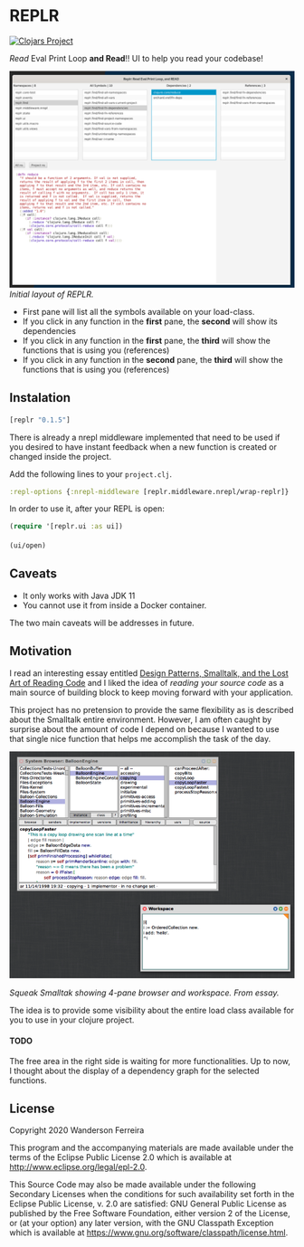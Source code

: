 # REPLR

[![Clojars Project](https://img.shields.io/clojars/v/replr.svg)](https://clojars.org/replr)

*Read* Eval Print Loop **and Read**!! UI to help you read your codebase!

![](resources/replr_v2.png)
*Initial layout of REPLR.*

- First pane will list all the symbols available on your load-class.
- If you click in any function in the **first** pane, the **second** will show its dependencies
- If you click in any function in the **first** pane, the **third** will show the functions that is using you (references)
- If you click in any function in the **second** pane, the **third** will show the functions that is using you (references)

## Instalation

``` clojure
[replr "0.1.5"]
```

There is already a nrepl middleware implemented that need to be used
if you desired to have instant feedback when a new function is created
or changed inside the project.

Add the following lines to your `project.clj`.

``` clojure
:repl-options {:nrepl-middleware [replr.middleware.nrepl/wrap-replr]}
```

In order to use it, after your REPL is open:
```clojure
(require '[replr.ui :as ui])

(ui/open)
```


## Caveats

- It only works with Java JDK 11
- You cannot use it from inside a Docker container.

The two main caveats will be addresses in future.

## Motivation

I read an interesting essay entitled [Design Patterns, Smalltalk, and the Lost Art of Reading Code](https://medium.com/@kylegenebrown/design-patterns-smalltalk-and-the-lost-art-of-reading-code-1727d93fd7fa) and I liked the idea of _reading your source code_ as a main source of building block to keep moving forward with your application.

This project has no pretension to provide the same flexibility as is
described about the Smalltalk entire environment. However, I am often
caught by surprise about the amount of code I depend on because I
wanted to use that single nice function that helps me accomplish the
task of the day.

![](resources/smalltalk.png)

*Squeak Smalltak showing 4-pane browser and workspace. From essay.*

The idea is to provide some visibility about the entire load class
available for you to use in your clojure project.


#### TODO

The free area in the right side is waiting for more
functionalities. Up to now, I thought about the display of a
dependency graph for the selected functions.

## License

Copyright 2020 Wanderson Ferreira

This program and the accompanying materials are made available under the
terms of the Eclipse Public License 2.0 which is available at
http://www.eclipse.org/legal/epl-2.0.

This Source Code may also be made available under the following Secondary
Licenses when the conditions for such availability set forth in the Eclipse
Public License, v. 2.0 are satisfied: GNU General Public License as published by
the Free Software Foundation, either version 2 of the License, or (at your
option) any later version, with the GNU Classpath Exception which is available
at https://www.gnu.org/software/classpath/license.html.
